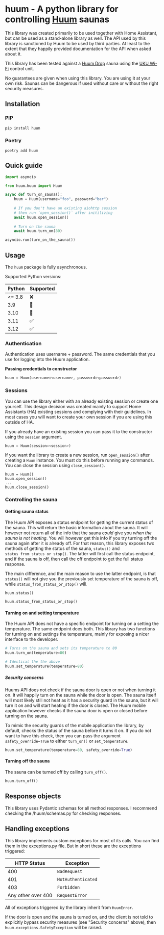 # huum - A python library for controlling [Huum](https://huum.eu/) saunas

This library was created primarily to be used together with Home Assistant, but
can be used as a stand-alone library as well. The API used by this library is sanctioned
by Huum to be used by third parties. At least to the extent that they happily provided
documentation for the API when asked about it.

This library has been tested against a [Huum Drop](https://huum.eu/products/drop-electric-sauna-heater/) sauna
using the [UKU Wi-Fi](https://huum.eu/products/uku-wi-fi-sauna-controller/) control unit.

No guarantees are given when using this library. You are using it at your own risk.
Saunas can be dangerous if used without care or without the right security measures.

## Installation

### PIP
`pip install huum`

### Poetry
`poetry add huum`

## Quick guide
```python
import asyncio

from huum.huum import Huum

async def turn_on_sauna():    
    huum = Huum(username="foo", password="bar")
    
    # If you don't have an existing aiohttp session
    # then run `open_session()` after initilizing
    await huum.open_session()
    
    # Turn on the sauna
    await huum.turn_on(80)

asyncio.run(turn_on_the_sauna())
```

## Usage

The `huum` package is fully asynchronous.

Supported Python versions:

| Python | Supported |
|--------|-----------|
| <= 3.8 | ❌         |
| 3.9    | 🤷        |
| 3.10   | 🤷        |
| 3.11   | ✅         |
| 3.12   | ✅         |


### Authentication
Authentication uses username + password. The same credentials that you use for logging into the Huum application.

**Passing credentials to constructor**

```python
huum = Huum(username=<username>, password=<password>)
```

### Sessions
You can use the library either with an already existing session or create one yourself. This design decision
was created mainly to support Home Assistants (HA) existing sessions and complying with their guidelines. In
most cases you will want to create your own session if you are using this outside of HA.

If you already have an existing session you can pass it to the constructor using the `session` argument.

```python
huum = Huum(session=<session>)
```

If you want the library to create a new session, run `open_session()` after creating a `Huum` instance.
You must do this before running any commands. You can close the session using `close_session()`.

```
huum = Huum()
huum.open_session()
...
huum.close_session()
```

### Controlling the sauna

#### Getting sauna status

The Huum API exposes a status endpoint for getting the current status of the sauna. This will
return the basic information about the sauna. It will however not return all of the info that
the sauna _could_ give you _when the sauna is not heating_. You will however get this info
if you try turning off the sauna again after it is already off. For that reason, this library
exposes two methods of getting the status of the sauna, `status()` and `status_from_status_or_stop()`.
The latter will first call the status endpoint, and if the sauna is off, then call the off endpoint
to get the full status response.

The main difference, and the main reason to use the latter endpoint, is that `status()` will not
give you the previously set temperature of the sauna is off, while `status_from_status_or_stop()` will.

```python
huum.status()
```

```python
huum.status_from_status_or_stop()
```

#### Turning on and setting temperature

The Huum API does not have a specific endpoint for turning on a setting the temperature.
The same endpoint does both. This library has two functions for turning on and settings the
temperature, mainly for exposing a nicer interface to the developer.

```python
# Turns on the sauna and sets its temperature to 80
huum.turn_on(temperature=80)

# Identical the the above
huum.set_temperature(temperature=80)
```

##### Security concerns

Huums API does not check if the sauna door is open or not when turning it on. It will happily
turn on the sauna while the door is open. The sauna itself will most likely still not heat as
it has a security guard in the sauna, but it will turn it on and will start heating if the door
is closed. The Huum mobile application however checks if the sauna door is open or closed before
turning on the sauna.

To mimic the security guards of the mobile application the library, by default, checks the status
of the sauna before it turns it on. If you do not want to have this check, then you can pass the
argument `safety_override=True` to either `turn_on()` or `set_temperature`.

```python
huum.set_temperature(temperature=80, safety_override=True)
```

#### Turning off the sauna
The sauna can be turned off by calling `turn_off()`.

```python
huum.turn_off()
```

## Response objects

This library uses Pydantic schemas for all method responses.
I recommend checking the /huum/schemas.py for checking responses.

## Handling exceptions

This library implements custom exceptions for most of its calls. You can find them in the exceptions.py
file. But in short these are the exceptions triggered:

| HTTP Status        | Exception          |
|--------------------|--------------------|
| 400                | `BadRequest`       |
| 401                | `NotAuthenticated` |
| 403                | `Forbidden`        |
| Any other over 400 | `RequestError`     |

All of exceptions triggered by the library inherit from `HuumError`.

If the door is open and the sauna is turned on, and the client is not told to explicitly bypass security
measures (see "Security concerns" above), then `huum.exceptions.SafetyException` will be raised.

